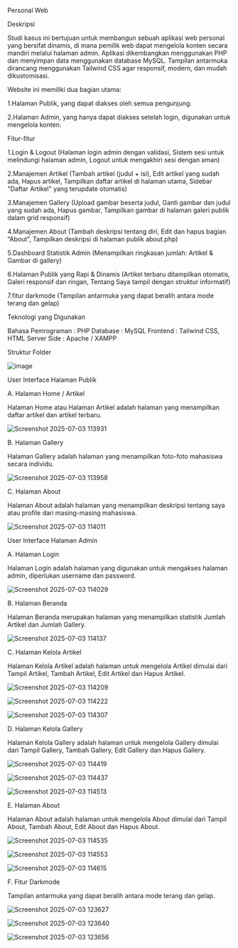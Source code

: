 Personal Web

Deskripsi

Studi kasus ini bertujuan untuk membangun sebuah aplikasi web personal yang bersifat dinamis, di mana pemilik web dapat mengelola konten secara mandiri melalui halaman admin. Aplikasi dikembangkan menggunakan PHP dan menyimpan data menggunakan database MySQL. Tampilan antarmuka dirancang menggunakan Tailwind CSS agar responsif, modern, dan mudah dikustomisasi.

Website ini memiliki dua bagian utama:

1.Halaman Publik, yang dapat diakses oleh semua pengunjung.

2.Halaman Admin, yang hanya dapat diakses setelah login, digunakan untuk mengelola konten.

Fitur-fitur

1.Login & Logout (Halaman login admin dengan validasi, Sistem sesi untuk melindungi halaman admin, Logout untuk mengakhiri sesi dengan aman)

2.Manajemen Artikel (Tambah artikel (judul + isi), Edit artikel yang sudah ada, Hapus artikel, Tampilkan daftar artikel di halaman utama, Sidebar "Daftar Artikel" yang terupdate otomatis)

3.Manajemen Gallery (Upload gambar beserta judul, Ganti gambar dan judul yang sudah ada, Hapus gambar, Tampilkan gambar di halaman galeri publik dalam grid responsif)

4.Manajemen About (Tambah deskripsi tentang diri, Edit dan hapus bagian “About”, Tampilkan deskripsi di halaman publik about.php)

5.Dashboard Statistik Admin (Menampilkan ringkasan jumlah: Artikel & Gambar di gallery)

6.Halaman Publik yang Rapi & Dinamis (Artikel terbaru ditampilkan otomatis, Galeri responsif dan ringan, Tentang Saya tampil dengan struktur informatif)

7.fitur darkmode (Tampilan antarmuka yang dapat beralih antara mode terang dan gelap)

Teknologi yang Digunakan

Bahasa Pemrograman : PHP
Database : MySQL
Frontend : Tailwind CSS, HTML
Server Side : Apache / XAMPP

Struktur Folder

![image](https://github.com/user-attachments/assets/14893b7b-8036-45cb-a744-9353f18d5504)

User Interface Halaman Publik

A. Halaman Home / Artikel

Halaman Home atau Halaman Artikel adalah halaman yang menampilkan daftar artikel dan artikel terbaru.

![Screenshot 2025-07-03 113931](https://github.com/user-attachments/assets/a56e97b9-5c11-4598-9160-da28a6cc4eab)

B. Halaman Gallery

Halaman Gallery adalah halaman yang menampilkan foto-foto mahasiswa secara individu.

![Screenshot 2025-07-03 113958](https://github.com/user-attachments/assets/f5522429-2979-4cc8-8e4f-c8b05998d781)

C. Halaman About

Halaman About adalah halaman yang menampilkan deskripsi tentang saya atau profile dari masing-masing mahasiswa.

![Screenshot 2025-07-03 114011](https://github.com/user-attachments/assets/21180723-59e9-4c66-b4ef-355c30be722b)


User Interface Halaman Admin

A. Halaman Login

Halaman Login adalah halaman yang digunakan untuk mengakses halaman admin, diperlukan username dan password.

![Screenshot 2025-07-03 114029](https://github.com/user-attachments/assets/49d6144e-874c-436c-9806-3d0135f3285a)

B. Halaman Beranda

Halaman Beranda merupakan halaman yang menampilkan statistik Jumlah Artikel dan Jumlah Gallery.

![Screenshot 2025-07-03 114137](https://github.com/user-attachments/assets/b97a43b1-ce71-4994-a9e0-ffac3c450b00)

C. Halaman Kelola Artikel

Halaman Kelola Artikel adalah halaman untuk mengelola Artikel dimulai dari Tampil Artikel, Tambah Artikel, Edit Artikel dan Hapus Artikel.

![Screenshot 2025-07-03 114209](https://github.com/user-attachments/assets/0abde854-1ef3-4cb9-938f-7fd59652585d)

![Screenshot 2025-07-03 114222](https://github.com/user-attachments/assets/d2bd2463-7126-48c6-88d9-6b92de9d6b35)

![Screenshot 2025-07-03 114307](https://github.com/user-attachments/assets/c8c1b8fc-6b4d-4dc9-ab4b-3c44e8e4b3fa)

D. Halaman Kelola Gallery

Halaman Kelola Gallery adalah halaman untuk mengelola Gallery dimulai dari Tampil Gallery, Tambah Gallery, Edit Gallery dan Hapus Gallery.

![Screenshot 2025-07-03 114419](https://github.com/user-attachments/assets/dff0b47b-9709-4ca9-8056-d5e6bd1959b3)

![Screenshot 2025-07-03 114437](https://github.com/user-attachments/assets/dfb990b5-a8f6-4530-97b1-cd13bd186b43)

![Screenshot 2025-07-03 114513](https://github.com/user-attachments/assets/4720755a-79a0-433d-b38c-a7896755e346)

E. Halaman About

Halaman About adalah halaman untuk mengelola About dimulai dari Tampil About, Tambah About, Edit About dan Hapus About.

![Screenshot 2025-07-03 114535](https://github.com/user-attachments/assets/7eb61003-72b7-49a7-b54a-1d852adcfa69)

![Screenshot 2025-07-03 114553](https://github.com/user-attachments/assets/e9d8a7d2-fa99-4e51-9d45-d992ed1ff873)

![Screenshot 2025-07-03 114615](https://github.com/user-attachments/assets/a61ccb0a-a376-4250-93cb-3ef716061006)

F. Fitur Darkmode 

Tampilan antarmuka yang dapat beralih antara mode terang dan gelap.

![Screenshot 2025-07-03 123627](https://github.com/user-attachments/assets/a61c467a-9862-4ffe-b6a1-b614f1af7e58)

![Screenshot 2025-07-03 123640](https://github.com/user-attachments/assets/51c12e4a-deff-4954-acf3-6d6f95caeb75)

![Screenshot 2025-07-03 123656](https://github.com/user-attachments/assets/fb2a74f8-cdc8-48ae-9dff-5727bc1f0fee)


























